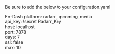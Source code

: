 Be sure to add the below to your configuration.yaml

  En-Dash platform: radarr_upcoming_media  
    api_key: !secret Radarr_Key  
    host: localhost  
    port: 7878  
    days: 7  
    ssl: false  
    max: 10  
